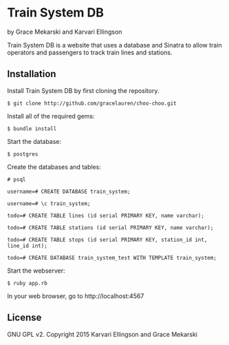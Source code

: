 Train System DB
================

by Grace Mekarski and Karvari Ellingson

Train System DB is a website that uses a database and Sinatra to allow train operators and passengers to track train lines and stations.

Installation
------------

Install Train System DB by first cloning the repository.  
```
$ git clone http://github.com/gracelauren/choo-choo.git
```

Install all of the required gems:
```
$ bundle install
```

Start the database:
```
$ postgres
```

Create the databases and tables:
```
# psql
```

```
username=# CREATE DATABASE train_system;
```

```
username=# \c train_system;
```

```
todo=# CREATE TABLE lines (id serial PRIMARY KEY, name varchar);
```

```
todo=# CREATE TABLE stations (id serial PRIMARY KEY, name varchar);
```

```
todo=# CREATE TABLE stops (id serial PRIMARY KEY, station_id int, line_id int);
```

```
todo=# CREATE DATABASE train_system_test WITH TEMPLATE train_system;
```

Start the webserver:
```
$ ruby app.rb
```

In your web browser, go to http://localhost:4567

License
-------

GNU GPL v2. Copyright 2015 Karvari Ellingson and Grace Mekarski
